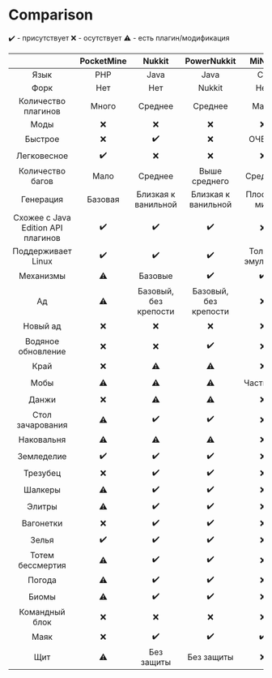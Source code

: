 # Comparison

✔️ - присутствует
❌ - осутствует
⚠ - есть плагин/модификация

|  | PocketMine | Nukkit | PowerNukkit | MiNET | Vanilla |
| :-----: | :-------: | :-------: | :-------: | :-------: | :-------: |
| Язык | PHP | Java | Java | C# | C++ |
| Форк | Нет | Нет | Nukkit | Нет | Нет |
| Количество плагинов | Много | Среднее | Среднее | Мало | Не поддерживает |
| Моды | ❌ | ❌ | ❌ | ❌ |⚠ |
| Быстрое | ❌ | ✔️ | ❌ | ОЧЕНЬ| ❌ |
| Легковесное | ✔️ | ❌ | ❌ | ❌ | ❌ |
| Количество багов | Мало | Среднее | Выше среднего | Среднее | Среднее |
| Генерация | Базовая | Близкая к ванильной | Близкая к ванильной | Плоский мир | Ванильная |
| Схожее с Java Edition API плагинов | ✔️ | ✔️ | ✔️ | ❌ | ❌ |
| Поддерживает Linux | ✔️ | ✔️ | ✔️| Только эмулятор | ✔️ |
| Механизмы | ⚠ | Базовые | ✔️ | ✔️ | ✔️ |
| Ад | ⚠ | Базовый, без крепости | Базовый, без крепости | ❌ | ✔️ |
| Новый ад | ❌ | ❌ | ❌ | ❌ | ✔️ |
| Водяное обновление | ❌ | ❌ | ✔️ | ❌ | ✔️ |
| Край | ❌ | ⚠ | ⚠ | ❌ | ✔️ |
| Мобы | ⚠ | ⚠ | ⚠ | Частично | ✔️ |
| Данжи | ❌ | ⚠ | ⚠ | ❌ | ✔️ |
| Стол зачарования | ⚠ | ✔️ | ✔️ | ❌ | ✔️ |
| Наковальня | ⚠ | ⚠ | ⚠ | ❌ | ✔️ |
| Земледелие | ✔️ | ✔️ | ✔️ | ❌ | ✔️ |
| Трезубец | ❌ | ✔️ | ✔️ | ❌ | ✔️ |
| Шалкеры | ⚠ | ✔️ | ✔️ | ❌ | ✔️ |
| Элитры | ⚠ | ✔️ | ✔️ | ❌ | ✔️ |
| Вагонетки | ❌ | ✔️ | ✔️ | ❌ | ✔️ |
| Зелья | ✔️ | ✔️ | ✔️ | ❌ | ✔️ |
| Тотем бессмертия | ⚠ | ✔️ | ✔️ | ❌ | ✔️ |
| Погода | ⚠ | ✔️ | ✔️ | ❌ | ✔️ |
| Биомы | ⚠ | ✔️ | ✔️ | ❌ | ✔️ |
| Командный блок | ❌ | ❌ | ❌ | ❌ | ✔️ |
| Маяк | ❌ | ✔️ | ✔️ | ✔️ | ✔️ |
| Щит | ⚠ | Без защиты | Без защиты | ❌ | ✔️ |
